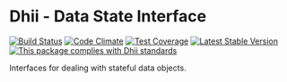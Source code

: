 # Dhii - Data State Interface

[![Build Status](https://travis-ci.org/dhii/data-state-interface.svg?branch=master)](https://travis-ci.org/dhii/data-state-interface)
[![Code Climate](https://codeclimate.com/github/Dhii/data-state-interface/badges/gpa.svg)](https://codeclimate.com/github/Dhii/data-state-interface)
[![Test Coverage](https://codeclimate.com/github/Dhii/data-state-interface/badges/coverage.svg)](https://codeclimate.com/github/Dhii/data-state-interface/coverage)
[![Latest Stable Version](https://poser.pugx.org/dhii/data-state-interface/version)](https://packagist.org/packages/dhii/data-state-interface)
[![This package complies with Dhii standards](https://img.shields.io/badge/Dhii-Compliant-green.svg?style=flat-square)][Dhii]

Interfaces for dealing with stateful data objects.

[Dhii]: https://github.com/Dhii/dhii
